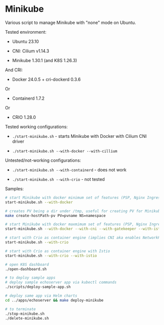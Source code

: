 # Minikube

Various script to manage Minikube with "none" mode on Ubuntu.

Tested environment:

* Ubuntu 23.10

* CNI: Cilium v1.14.3

* Minikube 1.30.1 (and K8S 1.26.3)

And CRI:

* Docker 24.0.5 + cri-dockerd 0.3.6

Or

* Containerd 1.7.2

Or

* CRIO 1.28.0

Tested working configurations:

* `./start-minikube.sh`  - starts Minikube with Docker with Cilium CNI driver

* `./start-minikube.sh --with-docker --with-cillium`

Untested/not-working configurations:

* `./start-minikube.sh --with-containerd` - does not work

* `./start-minikube.sh --with-crio` - not tested

Samples:

```bash
# start Minikube with docker minimum set of features (PSP, Nginx Ingress)
start-minikube.sh --with-docker

# creates PV being a dir under /tmp, useful for creating PV for Minikube
make create-hostPath-pv PV=pvname NS=namespace

# start Minikube with docker maxmimum set of features (PSP, Nginx Ingress, NetworkPolicy via CNI/Cilium, Istio, Gatekeeper)
start-minikube.sh --with-docker --with-cni --with-gatekeeper --with-istio

# start with Crio as container engine (implies CNI aka enables NetworkPolicy)
start-minikube.sh --with-crio

# start with Crio as container engine with Istio
start-minikube.sh --with-crio --with-istio

# open K8S dashboard
./open-dashboard.sh

# to deploy sample apps
# deploy sample echoserver app via kubectl commands
./scripts/deploy-sample-app.sh

# deploy same app via Helm charts
cd ../apps/echoserver && make deploy-minikube

# to terminate
./stop-minikube.sh
./delete-minikube.sh

```
